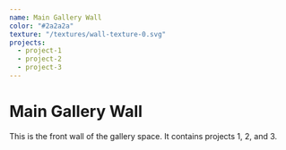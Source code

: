 ```yaml
---
name: Main Gallery Wall
color: "#2a2a2a"
texture: "/textures/wall-texture-0.svg"
projects:
  - project-1
  - project-2
  - project-3
---
```


# Main Gallery Wall

This is the front wall of the gallery space. It contains projects 1, 2, and 3. 